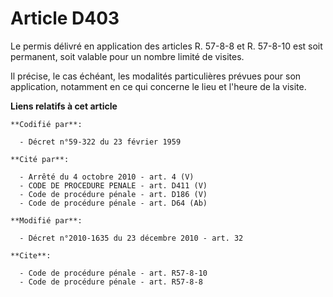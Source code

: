# Article D403

Le permis délivré en application des articles R. 57-8-8 et R. 57-8-10 est soit permanent, soit valable pour un nombre limité
de visites. 

Il précise, le cas échéant, les modalités particulières prévues pour son application, notamment en ce qui concerne le lieu et
l'heure de la visite.

**Liens relatifs à cet article**

	**Codifié par**:

	  - Décret n°59-322 du 23 février 1959

	**Cité par**:

	  - Arrêté du 4 octobre 2010 - art. 4 (V)
	  - CODE DE PROCEDURE PENALE - art. D411 (V)
	  - Code de procédure pénale - art. D186 (V)
	  - Code de procédure pénale - art. D64 (Ab)

	**Modifié par**:

	  - Décret n°2010-1635 du 23 décembre 2010 - art. 32

	**Cite**:

	  - Code de procédure pénale - art. R57-8-10
	  - Code de procédure pénale - art. R57-8-8
